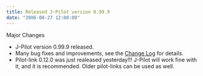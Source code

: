 ```yaml
---
title: Released J-Pilot version 0.99.9
date: "2006-08-27 12:00:00"
---
```


Major Changes
* J-Pilot version 0.99.9 released.
* Many bug fixes and improvements, see the [Change Log](../../doc/changelog) for details.
* Pilot-link 0.12.0 was just realeased yesterday!!! J-Pilot will work fine with it, and it is recommended. Older pilot-links can be used as well.


